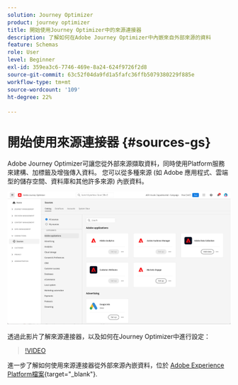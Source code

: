 ```yaml
---
solution: Journey Optimizer
product: journey optimizer
title: 開始使用Journey Optimizer中的來源連接器
description: 了解如何在Adobe Journey Optimizer中內嵌來自外部來源的資料
feature: Schemas
role: User
level: Beginner
exl-id: 359ea3c6-7746-469e-8a24-624f9726f2d8
source-git-commit: 63c52f04da9fd1a5fafc36ffb5079380229f885e
workflow-type: tm+mt
source-wordcount: '109'
ht-degree: 22%

---
```


# 開始使用來源連接器 {#sources-gs}

Adobe Journey Optimizer可讓您從外部來源擷取資料，同時使用Platform服務來建構、加標籤及增強傳入資料。 您可以從多種來源 (如 Adobe 應用程式、雲端型的儲存空間、資料庫和其他許多來源) 內嵌資料。 

![](assets/sources-home.png)

透過此影片了解來源連接器，以及如何在Journey Optimizer中進行設定：

>[!VIDEO](https://video.tv.adobe.com/v/335919?quality=12)

進一步了解如何使用來源連接器從外部來源內嵌資料，位於 [Adobe Experience Platform檔案](https://experienceleague.adobe.com/docs/experience-platform/sources/home.html?lang=zh-Hant){target="_blank"}.
